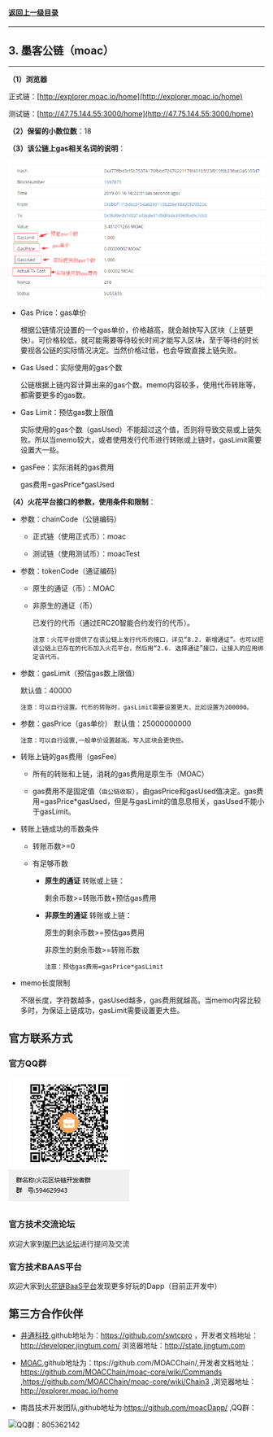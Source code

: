 #### <a href="./chapter10.md#top">返回上一级目录</a>      
---
## 3. 墨客公链（moac）
---

**（1）浏览器**

正式链：[http://explorer.moac.io/home](http://explorer.moac.io/home)

测试链：[http://47.75.144.55:3000/home](http://47.75.144.55:3000/home)

**（2）保留的小数位数**：18

**（3）该公链上gas相关名词的说明**：

![image](./pics/moacchain_block.png?raw=true)
* Gas Price：gas单价

	根据公链情况设置的一个gas单价，价格越高，就会越快写入区块（上链更快）。可价格较低，就可能需要等待较长时间才能写入区块，至于等待的时长要视各公链的实际情况决定。当然价格过低，也会导致直接上链失败。
* Gas Used：实际使用的gas个数

	公链根据上链内容计算出来的gas个数。memo内容较多，使用代币转账等，都需要更多的gas数。

* Gas Limit：预估gas数上限值

	实际使用的gas个数（gasUsed）不能超过这个值，否则将导致交易或上链失败。所以当memo较大，或者使用发行代币进行转账或上链时，gasLimit需要设置大一些。

* gasFee：实际消耗的gas费用

	gas费用=gasPrice*gasUsed


**（4）火花平台接口的参数，使用条件和限制**：

* 参数：chainCode（公链编码）

	* 正式链（使用正式币）：moac

	* 测试链（使用测试币）：moacTest

* 参数：tokenCode（通证编码）

	* 原生的通证（币）：MOAC

	* 非原生的通证（币）
	
    	已发行的代币（通过ERC20智能合约发行的代币）。

		`注意：火花平台提供了在该公链上发行代币的接口，详见“8.2. 新增通证”。也可以把该公链上已存在的代币加入火花平台，然后用“2.6. 选择通证”接口，让接入的应用绑定该代币。`

* 参数：gasLimit（预估gas数上限值）

	默认值：40000
	
	`注意：可以自行设置。代币的转账时，gasLimit需要设置更大，比如设置为200000。`

* 参数：gasPrice（gas单价）
	默认值：25000000000

	`注意：可以自行设置,一般单价设置越高，写入区块会更快些。`

* 转账上链的gas费用（gasFee）
	
	* 所有的转账和上链，消耗的gas费用是原生币（MOAC）

	* gas费用不是固定值（`由公链收取`），由gasPrice和gasUsed值决定。gas费用=gasPrice*gasUsed，但是与gasLimit的值息息相关，gasUsed不能小于gasLimit。

* 转账上链成功的币数条件

	* 转账币数>=0

	* 有足够币数

		* **原生的通证** 转账或上链：
		
			剩余币数>=转账币数+预估gas费用

		* **非原生的通证** 转账或上链：
			
			原生的剩余币数>=预估gas费用

			非原生的剩余币数>=转账币数
			
			`注意：预估gas费用=gasPrice*gasLimit`

* memo长度限制

	不限长度，字符数越多，gasUsed越多，gas费用就越高。当memo内容比较多时，为保证上链成功，gasLimit需要设置更大些。






## 官方联系方式

### 官方QQ群

![QQ群：594629943](../sp.png)

### 官方技术交流论坛
  欢迎大家到<a href="http://sparkda.com/">斯巴达论坛</a>进行提问及交流 

### 官方技术BAAS平台
  欢迎大家到<a href="http://baas.sparkchain.cn/">火花链BaaS平台</a>发现更多好玩的Dapp（目前正开发中）


## 第三方合作伙伴

 - <a href="https://www.jingtum.com/">井通科技</a>,github地址为：https://github.com/swtcpro ，开发者文档地址：http://developer.jingtum.com/  浏览器地址：http://state.jingtum.com

 - <a href="http://www.moac.io/">MOAC</a>,github地址为：ttps://github.com/MOACChain/,开发者文档地址：https://github.com/MOACChain/moac-core/wiki/Commands ,https://github.com/MOACChain/moac-core/wiki/Chain3 ,浏览器地址：http://explorer.moac.io/home

 - 南昌技术开发团队,github地址为:https://github.com/moacDapp/ ,QQ群：

 ![QQ群：805362142](../nc.png)

